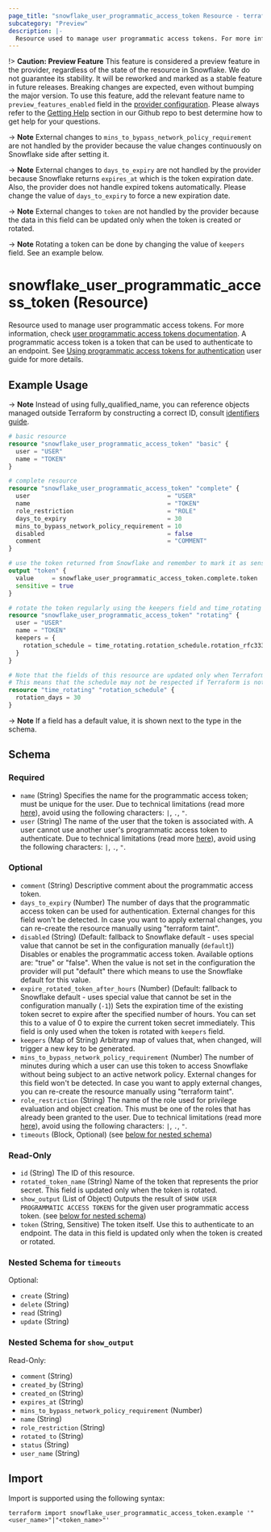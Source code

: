 ```yaml
---
page_title: "snowflake_user_programmatic_access_token Resource - terraform-provider-snowflake"
subcategory: "Preview"
description: |-
  Resource used to manage user programmatic access tokens. For more information, check user programmatic access tokens documentation https://docs.snowflake.com/en/sql-reference/sql/alter-user-add-programmatic-access-token. A programmatic access token is a token that can be used to authenticate to an endpoint. See Using programmatic access tokens for authentication https://docs.snowflake.com/en/user-guide/programmatic-access-tokens user guide for more details.
---
```


!> **Caution: Preview Feature** This feature is considered a preview feature in the provider, regardless of the state of the resource in Snowflake. We do not guarantee its stability. It will be reworked and marked as a stable feature in future releases. Breaking changes are expected, even without bumping the major version. To use this feature, add the relevant feature name to `preview_features_enabled` field in the [provider configuration](https://registry.terraform.io/providers/snowflakedb/snowflake/latest/docs#schema). Please always refer to the [Getting Help](https://github.com/snowflakedb/terraform-provider-snowflake?tab=readme-ov-file#getting-help) section in our Github repo to best determine how to get help for your questions.

-> **Note** External changes to `mins_to_bypass_network_policy_requirement` are not handled by the provider because the value changes continuously on Snowflake side after setting it.

-> **Note** External changes to `days_to_expiry` are not handled by the provider because Snowflake returns `expires_at` which is the token expiration date. Also, the provider does not handle expired tokens automatically. Please change the value of `days_to_expiry` to force a new expiration date.

-> **Note** External changes to `token` are not handled by the provider because the data in this field can be updated only when the token is created or rotated.

-> **Note** Rotating a token can be done by changing the value of `keepers` field. See an example below.

# snowflake_user_programmatic_access_token (Resource)

Resource used to manage user programmatic access tokens. For more information, check [user programmatic access tokens documentation](https://docs.snowflake.com/en/sql-reference/sql/alter-user-add-programmatic-access-token). A programmatic access token is a token that can be used to authenticate to an endpoint. See [Using programmatic access tokens for authentication](https://docs.snowflake.com/en/user-guide/programmatic-access-tokens) user guide for more details.

## Example Usage

-> **Note** Instead of using fully_qualified_name, you can reference objects managed outside Terraform by constructing a correct ID, consult [identifiers guide](../guides/identifiers_rework_design_decisions#new-computed-fully-qualified-name-field-in-resources).
<!-- TODO(SNOW-1634854): include an example showing both methods-->

```terraform
# basic resource
resource "snowflake_user_programmatic_access_token" "basic" {
  user = "USER"
  name = "TOKEN"
}

# complete resource
resource "snowflake_user_programmatic_access_token" "complete" {
  user                                      = "USER"
  name                                      = "TOKEN"
  role_restriction                          = "ROLE"
  days_to_expiry                            = 30
  mins_to_bypass_network_policy_requirement = 10
  disabled                                  = false
  comment                                   = "COMMENT"
}

# use the token returned from Snowflake and remember to mark it as sensitive
output "token" {
  value     = snowflake_user_programmatic_access_token.complete.token
  sensitive = true
}

# rotate the token regularly using the keepers field and time_rotating resource
resource "snowflake_user_programmatic_access_token" "rotating" {
  user = "USER"
  name = "TOKEN"
  keepers = {
    rotation_schedule = time_rotating.rotation_schedule.rotation_rfc3339
  }
}

# Note that the fields of this resource are updated only when Terraform is run.
# This means that the schedule may not be respected if Terraform is not run regularly.
resource "time_rotating" "rotation_schedule" {
  rotation_days = 30
}
```

-> **Note** If a field has a default value, it is shown next to the type in the schema.

<!-- schema generated by tfplugindocs -->
## Schema

### Required

- `name` (String) Specifies the name for the programmatic access token; must be unique for the user. Due to technical limitations (read more [here](../guides/identifiers_rework_design_decisions#known-limitations-and-identifier-recommendations)), avoid using the following characters: `|`, `.`, `"`.
- `user` (String) The name of the user that the token is associated with. A user cannot use another user's programmatic access token to authenticate. Due to technical limitations (read more [here](../guides/identifiers_rework_design_decisions#known-limitations-and-identifier-recommendations)), avoid using the following characters: `|`, `.`, `"`.

### Optional

- `comment` (String) Descriptive comment about the programmatic access token.
- `days_to_expiry` (Number) The number of days that the programmatic access token can be used for authentication. External changes for this field won't be detected. In case you want to apply external changes, you can re-create the resource manually using "terraform taint".
- `disabled` (String) (Default: fallback to Snowflake default - uses special value that cannot be set in the configuration manually (`default`)) Disables or enables the programmatic access token. Available options are: "true" or "false". When the value is not set in the configuration the provider will put "default" there which means to use the Snowflake default for this value.
- `expire_rotated_token_after_hours` (Number) (Default: fallback to Snowflake default - uses special value that cannot be set in the configuration manually (`-1`)) Sets the expiration time of the existing token secret to expire after the specified number of hours. You can set this to a value of 0 to expire the current token secret immediately. This field is only used when the token is rotated with `keepers` field.
- `keepers` (Map of String) Arbitrary map of values that, when changed, will trigger a new key to be generated.
- `mins_to_bypass_network_policy_requirement` (Number) The number of minutes during which a user can use this token to access Snowflake without being subject to an active network policy. External changes for this field won't be detected. In case you want to apply external changes, you can re-create the resource manually using "terraform taint".
- `role_restriction` (String) The name of the role used for privilege evaluation and object creation. This must be one of the roles that has already been granted to the user. Due to technical limitations (read more [here](../guides/identifiers_rework_design_decisions#known-limitations-and-identifier-recommendations)), avoid using the following characters: `|`, `.`, `"`.
- `timeouts` (Block, Optional) (see [below for nested schema](#nestedblock--timeouts))

### Read-Only

- `id` (String) The ID of this resource.
- `rotated_token_name` (String) Name of the token that represents the prior secret. This field is updated only when the token is rotated.
- `show_output` (List of Object) Outputs the result of `SHOW USER PROGRAMMATIC ACCESS TOKENS` for the given user programmatic access token. (see [below for nested schema](#nestedatt--show_output))
- `token` (String, Sensitive) The token itself. Use this to authenticate to an endpoint. The data in this field is updated only when the token is created or rotated.

<a id="nestedblock--timeouts"></a>
### Nested Schema for `timeouts`

Optional:

- `create` (String)
- `delete` (String)
- `read` (String)
- `update` (String)


<a id="nestedatt--show_output"></a>
### Nested Schema for `show_output`

Read-Only:

- `comment` (String)
- `created_by` (String)
- `created_on` (String)
- `expires_at` (String)
- `mins_to_bypass_network_policy_requirement` (Number)
- `name` (String)
- `role_restriction` (String)
- `rotated_to` (String)
- `status` (String)
- `user_name` (String)

## Import

Import is supported using the following syntax:

```shell
terraform import snowflake_user_programmatic_access_token.example '"<user_name>"|"<token_name>"'
```
